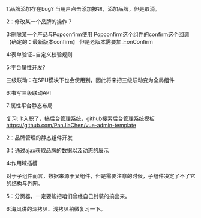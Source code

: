 1:品牌添加存在bug?
当用户点击添加按钮，添加品牌，但是取消。


2：修改某一个品牌的操作？





3:删除某一个产品与Popconfirm使用
Popconfirm这个组件的confirm这个回调【确定的：最新版本confirm】
但是老版本需要加上onConfirm





4:表单验证+自定义校验规则




5:平台属性开发?

三级联动：在SPU模块下也会使用到，因此将来把三级联动变为全局组件




6:书写三级联动API




7:属性平台静态布局 









复习:
1:入职了，搞后台管理系统，github搜索后台管理系统模板
https://github.com/PanJiaChen/vue-admin-template

2：品牌管理的静态组件开发


3：通过ajax获取品牌的数据以及动态的展示


4:作用域插槽

对于子组件而言，数据来源于父组件，但是需要注意的时候，子组件决定了不了它的结构与外网。


5：分页器，一定要能把咱们曾经自己封装的搞出来。


6:海风讲的深拷贝、浅拷贝稍微复习一下。
